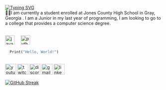 <a href="https://git.io/typing-svg"><img src="https://readme-typing-svg.demolab.com?font=Fira+Code&pause=1000&color=7211F7&width=435&lines=Hi+there%2C+I'm+Garrett+Rogers" alt="Typing SVG" /></a>
<br>
🧑‍🎓I am currently a student enrolled at Jones County High School in Gray, Georgia . I am a Junior in my last year of programming, I am looking to go to a college that provides a computer science degree.
<div align=left>
  <br>
<a href= "https://playcode.io/" /><img src="https://cdn.jsdelivr.net/gh/devicons/devicon/icons/javascript/javascript-original.svg" height="30" alt="javascript logo" /></a>
  <img width="12" />
<a href = "https://www.python.org/"><img src="https://cdn.jsdelivr.net/gh/devicons/devicon/icons/python/python-original.svg" height="30" alt="python logo"  /></a>
  <img width="12" />
</div>

```python
  Print("Hello, World!")
```
<br>



<div align="left">
  <img src="https://img.shields.io/static/v1?message=Youtube&logo=youtube&label=&color=FF0000&logoColor=white&labelColor=&style=for-the-badge" height="35" alt="youtube logo"  />
  <img src="https://img.shields.io/static/v1?message=Twitch&logo=twitch&label=&color=9146FF&logoColor=white&labelColor=&style=for-the-badge" height="35" alt="twitch logo"  />
  <img src="https://img.shields.io/static/v1?message=Discord&logo=discord&label=&color=7289DA&logoColor=white&labelColor=&style=for-the-badge" height="35" alt="discord logo"  />
  <img src="https://img.shields.io/static/v1?message=Gmail&logo=gmail&label=&color=D14836&logoColor=white&labelColor=&style=for-the-badge" height="35" alt="gmail logo"  />
  <img src="https://img.shields.io/static/v1?message=LinkedIn&logo=linkedin&label=&color=0077B5&logoColor=white&labelColor=&style=for-the-badge" height="35" alt="linkedin logo"  />
</div>

<a href="https://git.io/streak-stats"><img src="https://streak-stats.demolab.com?user=Garrett-Rogers&theme=tokyonight&date_format=%5BY.%5Dn.j" alt="GitHub Streak" /></a>




